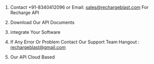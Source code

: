 1. Contact +91-8340412096 or Email: sales@rechargeblast.com For Recharge API

2. Download Our API Documents

3. integrate Your Software

4. If Any Error Or Problem Contact Our Support Team Hangout : rechargeblast@gmail.com

5. Our API Cloud Based

